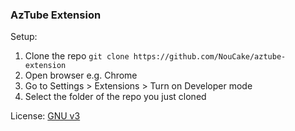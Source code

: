 ### AzTube Extension

Setup:

1. Clone the repo `git clone https://github.com/NouCake/aztube-extension`
2. Open browser e.g. Chrome
3. Go to Settings > Extensions > Turn on Developer mode
4. Select the folder of the repo you just cloned

License: [GNU v3](https://www.gnu.org/licenses/gpl-3.0-standalone.html)